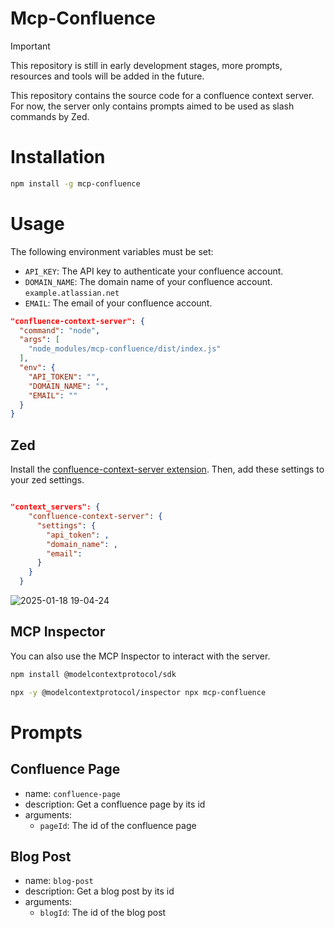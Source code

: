 # Mcp-Confluence
> [!Important]
> This repository is still in early development stages, more prompts, resources and tools will be added in the future.

This repository contains the source code for a confluence context server.
For now, the server only contains prompts aimed to be used as slash commands by Zed.

# Installation
```bash
npm install -g mcp-confluence
```
# Usage
The following environment variables must be set:
  - `API_KEY`: The API key to authenticate your confluence account.
  - `DOMAIN_NAME`: The domain name of your confluence account. `example.atlassian.net`
  - `EMAIL`: The email of your confluence account.

```json
"confluence-context-server": {
  "command": "node",
  "args": [
    "node_modules/mcp-confluence/dist/index.js"
  ],
  "env": {
    "API_TOKEN": "",
    "DOMAIN_NAME": "",
    "EMAIL": ""
  }
}
```
## Zed

Install the [confluence-context-server extension](https://github.com/mouhamadalmounayar/confluence-context-server).
Then, add these settings to your zed settings.
```json

"context_servers": {
    "confluence-context-server": {
      "settings": {
        "api_token": ,
        "domain_name": ,
        "email":
      }
    }
  }
```
![2025-01-18 19-04-24](https://github.com/user-attachments/assets/4a3e6481-3190-45e2-af51-fbee0cf946e9)

## MCP Inspector
You can also use the MCP Inspector to interact with the server.
```bash
npm install @modelcontextprotocol/sdk

npx -y @modelcontextprotocol/inspector npx mcp-confluence
```

# Prompts
## Confluence Page
- name: `confluence-page`
- description: Get a confluence page by its id
- arguments:
  - `pageId`: The id of the confluence page

## Blog Post
- name: `blog-post`
- description: Get a blog post by its id
- arguments:
  - `blogId`: The id of the blog post
